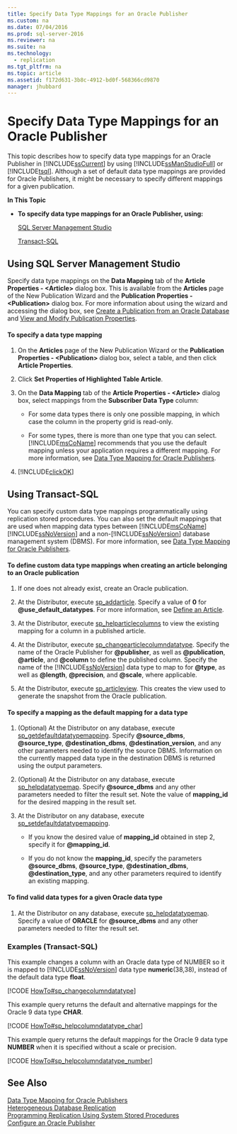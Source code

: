 ```yaml
---
title: Specify Data Type Mappings for an Oracle Publisher
ms.custom: na
ms.date: 07/04/2016
ms.prod: sql-server-2016
ms.reviewer: na
ms.suite: na
ms.technology: 
  - replication
ms.tgt_pltfrm: na
ms.topic: article
ms.assetid: f172d631-3b8c-4912-bd0f-568366cd9870
manager: jhubbard
---
```

# Specify Data Type Mappings for an Oracle Publisher
This topic describes how to specify data type mappings for an Oracle Publisher in [!INCLUDE[ssCurrent](../../Topics/TopicNameContainA/includes/ssCurrent_md.md)] by using [!INCLUDE[ssManStudioFull](../../Topics/TopicNameContainA/includes/ssManStudioFull_md.md)] or [!INCLUDE[tsql](../../Topics/TopicNameContainA/includes/tsql_md.md)]. Although a set of default data type mappings are provided for Oracle Publishers, it might be necessary to specify different mappings for a given publication.  
  
 **In This Topic**  
  
-   **To specify data type mappings for an Oracle Publisher, using:**  
  
     [SQL Server Management Studio](#SSMSProcedure)  
  
     [Transact-SQL](#TsqlProcedure)  
  
##  <a name="SSMSProcedure"></a> Using SQL Server Management Studio  
 Specify data type mappings on the **Data Mapping** tab of the **Article Properties - <Article\>** dialog box. This is available from the **Articles** page of the New Publication Wizard and the **Publication Properties - <Publication\>** dialog box. For more information about using the wizard and accessing the dialog box, see [Create a Publication from an Oracle Database](../../Topics/TopicNameContainA/Create-a-Publication-from-an-Oracle-Database.md) and [View and Modify Publication Properties](../../Topics/TopicNameNotContainA/View-and-Modify-Publication-Properties.md).  
  
#### To specify a data type mapping  
  
1.  On the **Articles** page of the New Publication Wizard or the **Publication Properties - <Publication\>** dialog box, select a table, and then click **Article Properties**.  
  
2.  Click **Set Properties of Highlighted Table Article**.  
  
3.  On the **Data Mapping** tab of the **Article Properties - <Article\>** dialog box, select mappings from the **Subscriber Data Type** column:  
  
    -   For some data types there is only one possible mapping, in which case the column in the property grid is read-only.  
  
    -   For some types, there is more than one type that you can select. [!INCLUDE[msCoName](../../Topics/TopicNameContainA/includes/msCoName_md.md)] recommends that you use the default mapping unless your application requires a different mapping. For more information, see [Data Type Mapping for Oracle Publishers](../../Topics/TopicNameNotContainA/Data-Type-Mapping-for-Oracle-Publishers.md).  
  
4.  [!INCLUDE[clickOK](../../Topics/TopicNameContainA/includes/clickOK_md.md)]  
  
##  <a name="TsqlProcedure"></a> Using Transact-SQL  
 You can specify custom data type mappings programmatically using replication stored procedures. You can also set the default mappings that are used when mapping data types between [!INCLUDE[msCoName](../../Topics/TopicNameContainA/includes/msCoName_md.md)] [!INCLUDE[ssNoVersion](../../Topics/TopicNameContainA/includes/ssNoVersion_md.md)] and a non-[!INCLUDE[ssNoVersion](../../Topics/TopicNameContainA/includes/ssNoVersion_md.md)] database management system (DBMS). For more information, see [Data Type Mapping for Oracle Publishers](../../Topics/TopicNameNotContainA/Data-Type-Mapping-for-Oracle-Publishers.md).  
  
#### To define custom data type mappings when creating an article belonging to an Oracle publication  
  
1.  If one does not already exist, create an Oracle publication.  
  
2.  At the Distributor, execute [sp_addarticle](assetId:///0483a157-e403-4fdb-b943-23c1b487bef0). Specify a value of **0** for **@use_default_datatypes**. For more information, see [Define an Article](../../Topics/TopicNameNotContainA/Define-an-Article.md).  
  
3.  At the Distributor, execute [sp_helparticlecolumns](assetId:///9ea55df3-2e99-4683-88ad-bde718288bc7) to view the existing mapping for a column in a published article.  
  
4.  At the Distributor, execute [sp_changearticlecolumndatatype](assetId:///0db80e08-fb77-4d0c-aa41-455b13ffa9b4). Specify the name of the Oracle Publisher for **@publisher**, as well as **@publication**, **@article**, and **@column** to define the published column. Specify the name of the [!INCLUDE[ssNoVersion](../../Topics/TopicNameContainA/includes/ssNoVersion_md.md)] data type to map to for **@type**, as well as **@length**, **@precision**, and **@scale**, where applicable.  
  
5.  At the Distributor, execute [sp_articleview](assetId:///a3d63fd6-f360-4a2f-8a82-a0dc15f650b3). This creates the view used to generate the snapshot from the Oracle publication.  
  
#### To specify a mapping as the default mapping for a data type  
  
1.  (Optional) At the Distributor on any database, execute [sp_getdefaultdatatypemapping](assetId:///b8401de1-f135-41d0-ba79-ce8fe1f48c00). Specify **@source_dbms**, **@source_type**, **@destination_dbms**, **@destination_version**, and any other parameters needed to identify the source DBMS. Information on the currently mapped data type in the destination DBMS is returned using the output parameters.  
  
2.  (Optional) At the Distributor on any database, execute [sp_helpdatatypemap](assetId:///800c9c65-723e-4961-a63d-327987f129f0). Specify **@source_dbms** and any other parameters needed to filter the result set. Note the value of **mapping_id** for the desired mapping in the result set.  
  
3.  At the Distributor on any database, execute [sp_setdefaultdatatypemapping](assetId:///7394e8ca-4ce1-4e99-a784-205007c2c248).  
  
    -   If you know the desired value of **mapping_id** obtained in step 2, specify it for **@mapping_id**.  
  
    -   If you do not know the **mapping_id**, specify the parameters **@source_dbms**, **@source_type**, **@destination_dbms**, **@destination_type**, and any other parameters required to identify an existing mapping.  
  
#### To find valid data types for a given Oracle data type  
  
1.  At the Distributor on any database, execute [sp_helpdatatypemap](assetId:///800c9c65-723e-4961-a63d-327987f129f0). Specify a value of **ORACLE** for **@source_dbms** and any other parameters needed to filter the result set.  
  
###  <a name="TsqlExample"></a> Examples (Transact-SQL)  
 This example changes a column with an Oracle data type of NUMBER so it is mapped to [!INCLUDE[ssNoVersion](../../Topics/TopicNameContainA/includes/ssNoVersion_md.md)] data type **numeric**(38,38), instead of the default data type **float**.  
  
 [!CODE [HowTo#sp_changecolumndatatype](../CodeSnippet/SQL15/replication/howto#sp_changecolumndatatype)]  
  
 This example query returns the default and alternative mappings for the Oracle 9 data type **CHAR**.  
  
 [!CODE [HowTo#sp_helpcolumndatatype_char](../CodeSnippet/SQL15/replication/howto#sp_helpcolumndatatype_char)]  
  
 This example query returns the default mappings for the Oracle 9 data type **NUMBER** when it is specified without a scale or precision.  
  
 [!CODE [HowTo#sp_helpcolumndatatype_number](../CodeSnippet/SQL15/replication/howto#sp_helpcolumndatatype_number)]  
  
## See Also  
 [Data Type Mapping for Oracle Publishers](../../Topics/TopicNameNotContainA/Data-Type-Mapping-for-Oracle-Publishers.md)   
 [Heterogeneous Database Replication](../../Topics/TopicNameNotContainA/Heterogeneous-Database-Replication.md)   
 [Programming Replication Using System Stored Procedures](assetId:///816d2bda-ed72-43ec-aa4d-7ee3dc25fd8a)   
 [Configure an Oracle Publisher](../../Topics/TopicNameNotContainA/Configure-an-Oracle-Publisher.md)
